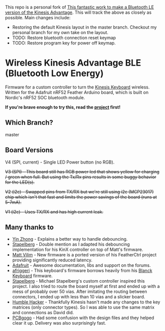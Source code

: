 This repo is a personal fork of [This fantastic work to make a Bluetooth LE version of the Kinesis Advantage](https://github.com/sysdevmike/KinesisBLE). This will track the above as closely as possible. Main changes include:

- Restoring the default Kinesis layout in the master branch. Checkout my personal branch for my own take on the layout.
- TODO: Restore bluetooth connection reset keymap
- TODO: Restore program key for power off keymap.

# Wireless Kinesis Advantage BLE (Bluetooth Low Energy)

Firmware for a custom controller to turn the [Kinesis Keyboard](https://www.kinesis-ergo.com/shop/advantage2/) wireless. Written for the Adafruit nRF52 Feather Arduino board, which is built on Nordic's nRF52 SOC bluetooth module. 

**If you're brave enough to try this, read the [project](https://hackaday.io/project/161578-wireless-ble-kinesis-advantage-custom-controller) first!**

## Which Branch?

master

## Board Versions

V4 (SPI, current) - Single LED Power button (no RGB).

~~V3 (SPI) - This board still has RGB power led that shows yellow for charging / green when full. But using the Tx/Rx pins results in some buggy behavior for the LED(s).~~

~~V2 (i2c) - Swapped pins from TX/RX but we're still using i2c (MCP23017) chip which isn't that fast and limits the power savings of the board (runs at 5-7mA).~~

~~V1 (i2c) - Uses TX/RX and has high current leak.~~


## Many thanks to

- [Yin Zhong](https://summivox.wordpress.com/2016/06/03/keyboard-matrix-scanning-and-debouncing/) - Explains a better way to handle debouncing.
- [Stapelberg](https://michael.stapelberg.ch/posts/2018-04-17-kinx-keyboard-controller/) - Double mention as I adapted his debouncing implementation for his KinX controller on top of Matt's firmware.
- [Matt Vilim](https://github.com/mattvilim/FeatherCtrl) - New firmware is a ported version of his FeatherCtrl project providing significantly reduced latency.
- [Adafruit](https://www.adafruit.com/product/3406) - Awesome documentation, libs and support on the forums.
- [afriggeri](https://github.com/afriggeri/kb) - This keyboard's firmware borrows heavily from his [Blanck Keyboard](https://medium.com/@friggeri/the-blanck-keyboard-24afe12e81a) firmware.
- [Stapelberg](https://michael.stapelberg.de/posts/2013-03-21-kinesis_custom_controller/) - Michael Stapelberg's custom controller inspired this project. I also tried to route the board myself at first and ended up with a mess of probably over 50 vias. After imitating the routing between connectors, I ended up with less than 10 vias and a slicker board.
- [Humble Hacker](http://humblehacker.com/blog/20100720/hacking-the-kinesis-contoured-keyboard/) - Thankfully Kinesis hasn't made any changes to the key matrices (only connector types). So I was able to use the same matrix and connections as David did.
- [PCBgogo](http://www.pcbgogo.com) - Had some confusion with the design files and they helped clear it up. Delivery was also surprisingly fast.
